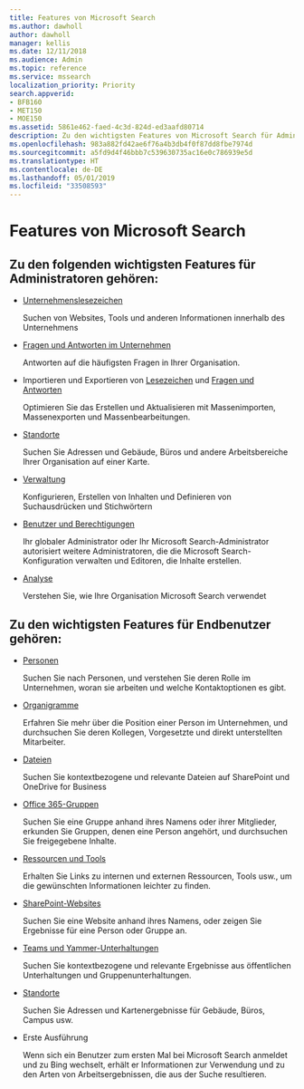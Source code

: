 ```yaml
---
title: Features von Microsoft Search
ms.author: dawholl
author: dawholl
manager: kellis
ms.date: 12/11/2018
ms.audience: Admin
ms.topic: reference
ms.service: mssearch
localization_priority: Priority
search.appverid:
- BFB160
- MET150
- MOE150
ms.assetid: 5861e462-faed-4c3d-824d-ed3aafd80714
description: Zu den wichtigsten Features von Microsoft Search für Administratoren und Endbenutzer gehören Lesezeichen, Fragen und Antworten, Verwaltung und Dateneinblicke
ms.openlocfilehash: 983a882fd42ae6f76a4b3db4f0f87dd8fbe7974d
ms.sourcegitcommit: a5fd9d4f46bbb7c539630735ac16e0c786939e5d
ms.translationtype: HT
ms.contentlocale: de-DE
ms.lasthandoff: 05/01/2019
ms.locfileid: "33508593"
---
```

# <a name="features-of-microsoft-search"></a>Features von Microsoft Search

## <a name="key-admin-features-include"></a>Zu den folgenden wichtigsten Features für Administratoren gehören:

- [Unternehmenslesezeichen](create-and-manage-bookmarks.md)
    
    Suchen von Websites, Tools und anderen Informationen innerhalb des Unternehmens
    
- [Fragen und Antworten im Unternehmen](create-and-manage-qas.md)
    
    Antworten auf die häufigsten Fragen in Ihrer Organisation.
    
- Importieren und Exportieren von [Lesezeichen](bulk-create-bookmarks.md) und [Fragen und Antworten](bulk-create-qas.md)
    
    Optimieren Sie das Erstellen und Aktualisieren mit Massenimporten, Massenexporten und Massenbearbeitungen.

- [Standorte](locations.md)
    
    Suchen Sie Adressen und Gebäude, Büros und andere Arbeitsbereiche Ihrer Organisation auf einer Karte.
    
- [Verwaltung](set-up-microsoft-search.md)
    
    Konfigurieren, Erstellen von Inhalten und Definieren von Suchausdrücken und Stichwörtern
    
- [Benutzer und Berechtigungen](add-users.md)
    
    Ihr globaler Administrator oder Ihr Microsoft Search-Administrator autorisiert weitere Administratoren, die die Microsoft Search-Konfiguration verwalten und Editoren, die Inhalte erstellen.
    
- [Analyse](get-insights.md) 
    
    Verstehen Sie, wie Ihre Organisation Microsoft Search verwendet 
    
## <a name="key-end-user-features-include"></a>Zu den wichtigsten Features für Endbenutzer gehören:

- [Personen](use/find-people-and-groups.md)
    
    Suchen Sie nach Personen, und verstehen Sie deren Rolle im Unternehmen, woran sie arbeiten und welche Kontaktoptionen es gibt.
    
- [Organigramme](use/find-people-and-groups.md)
    
    Erfahren Sie mehr über die Position einer Person im Unternehmen, und durchsuchen Sie deren Kollegen, Vorgesetzte und direkt unterstellten Mitarbeiter.
    
- [Dateien](use/find-files.md)
    
    Suchen Sie kontextbezogene und relevante Dateien auf SharePoint und OneDrive for Business
    
- [Office 365-Gruppen](use/find-people-and-groups.md)
    
    Suchen Sie eine Gruppe anhand ihres Namens oder ihrer Mitglieder, erkunden Sie Gruppen, denen eine Person angehört, und durchsuchen Sie freigegebene Inhalte.
    
- [Ressourcen und Tools](use/find-resources-tools-and-more.md)
    
    Erhalten Sie Links zu internen und externen Ressourcen, Tools usw., um die gewünschten Informationen leichter zu finden.
    
- [SharePoint-Websites](use/find-sharepoint-sites.md)
    
    Suchen Sie eine Website anhand ihres Namens, oder zeigen Sie Ergebnisse für eine Person oder Gruppe an.
    
- [Teams und Yammer-Unterhaltungen](use/find-conversations.md)
    
    Suchen Sie kontextbezogene und relevante Ergebnisse aus öffentlichen Unterhaltungen und Gruppenunterhaltungen.

- [Standorte](use/find-locations.md)
    
    Suchen Sie Adressen und Kartenergebnisse für Gebäude, Büros, Campus usw.
    
- Erste Ausführung
    
    Wenn sich ein Benutzer zum ersten Mal bei Microsoft Search anmeldet und zu Bing wechselt, erhält er Informationen zur Verwendung und zu den Arten von Arbeitsergebnissen, die aus der Suche resultieren.